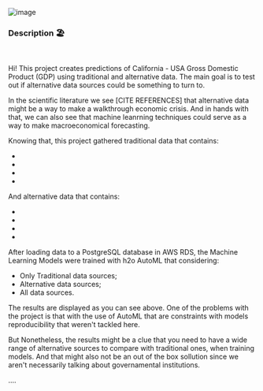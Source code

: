 
![image](https://github.com/tp-duarte/alternative_economic_data/assets/69936708/5efb3190-9fb4-4a97-8d9b-75de74a7a56d)


### Description 🏖️

<br>

Hi! This project creates predictions of California - USA Gross Domestic Product (GDP) using traditional and alternative data. The main goal is to test out if alternative data sources could be something to turn to. 

In the scientific literature we see [CITE REFERENCES] that alternative data might be a way to make a walkthrough economic crisis. And in hands with that, we can also see that machine leanrning techniques could serve as a way to make macroeconomical forecasting. 

Knowing that, this project gathered traditional data that contains:

-
-
-
-

And alternative data that contains:

-
-
-
-

After loading data to a PostgreSQL database in AWS RDS, the Machine Learning Models were trained with h2o AutoML
that considering:

- Only Traditional data sources;
- Alternative data sources;
- All data sources.

The results are displayed as you can see above. One of the problems with the project is that with the use of AutoML that 
are constraints with models reproducibility that weren't tackled here. 

But Nonetheless, the results might be a clue that you need to have a wide range of alternative sources to compare with traditional ones, when training models. And that might also not be an out of the box sollution since we aren't necessarily talking about governamental institutions.  

....
